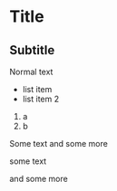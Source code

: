 
# Title

## Subtitle

Normal text
- list item
- list item 2

1. a
2. b

Some text
and some more

some text

and some more
